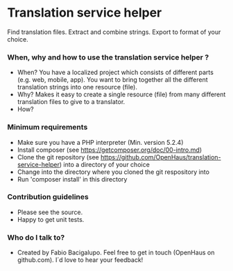 # Translation service helper

Find translation files. Extract and combine strings. Export to format of your choice.

### When, why and how to use the translation service helper ? ###

* When? You have a localized project which consists of different parts (e.g. web, mobile, app). You want to bring together all the different translation strings into one resource (file).
* Why? Makes it easy to create a single resource (file) from many different translation files to give to a translator.
* How? 

### Minimum requirements ###

* Make sure you have a PHP interpreter (Min. version 5.2.4)
* Install composer (see https://getcomposer.org/doc/00-intro.md)
* Clone the git repository (see https://github.com/OpenHaus/translation-service-helper) into a directory of your choice
* Change into the directory where you cloned the git respository into
* Run 'composer install' in this directory

### Contribution guidelines ###

* Please see the source.
* Happy to get unit tests.

### Who do I talk to? ###

* Created by Fabio Bacigalupo. Feel free to get in touch (OpenHaus on github.com). I´d love to hear your feedback!